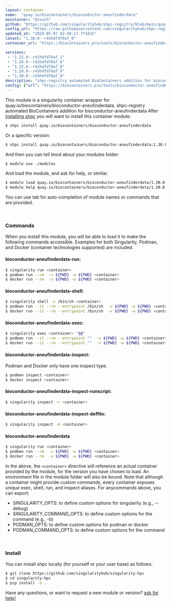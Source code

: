 ```yaml
---
layout: container
name:  "quay.io/biocontainers/bioconductor-aneufinderdata"
maintainer: "@vsoch"
github: "https://github.com/singularityhub/shpc-registry/blob/main/quay.io/biocontainers/bioconductor-aneufinderdata/container.yaml"
config_url: "https://raw.githubusercontent.com/singularityhub/shpc-registry/main/quay.io/biocontainers/bioconductor-aneufinderdata/container.yaml"
updated_at: "2024-05-07 02:40:17.771825"
latest: "1.30.0--r43hdfd78af_0"
container_url: "https://biocontainers.pro/tools/bioconductor-aneufinderdata"

versions:
 - "1.22.0--r41hdfd78af_1"
 - "1.26.0--r42hdfd78af_0"
 - "1.25.0--r42hdfd78af_0"
 - "1.28.0--r43hdfd78af_0"
 - "1.30.0--r43hdfd78af_0"
description: "shpc-registry automated BioContainers addition for bioconductor-aneufinderdata"
config: {"url": "https://biocontainers.pro/tools/bioconductor-aneufinderdata", "maintainer": "@vsoch", "description": "shpc-registry automated BioContainers addition for bioconductor-aneufinderdata", "latest": {"1.30.0--r43hdfd78af_0": "sha256:ab676940121de5ecdc5388a0b797d0a26c2f048896604e59cb34232138012339"}, "tags": {"1.22.0--r41hdfd78af_1": "sha256:482aa1a7d05d2b73d1bf1c925438ddf18f12cca6f9db9d7c3a23f35f37a8b815", "1.26.0--r42hdfd78af_0": "sha256:f4c54510b6d66fb8b40c28a273844f7299974a8bc4bebac76dab5877662c6964", "1.25.0--r42hdfd78af_0": "sha256:a0dff0edce88c8a1d5e6366c40287fdba16cd73e2dedd6582cb456bbe5dfa53e", "1.28.0--r43hdfd78af_0": "sha256:f1ea3774dc410cb44fe48d9812f56284a995655a54a5b9b7758ac6a50404c717", "1.30.0--r43hdfd78af_0": "sha256:ab676940121de5ecdc5388a0b797d0a26c2f048896604e59cb34232138012339"}, "docker": "quay.io/biocontainers/bioconductor-aneufinderdata"}
---
```


This module is a singularity container wrapper for quay.io/biocontainers/bioconductor-aneufinderdata.
shpc-registry automated BioContainers addition for bioconductor-aneufinderdata
After [installing shpc](#install) you will want to install this container module:


```bash
$ shpc install quay.io/biocontainers/bioconductor-aneufinderdata
```

Or a specific version:

```bash
$ shpc install quay.io/biocontainers/bioconductor-aneufinderdata:1.30.0--r43hdfd78af_0
```

And then you can tell lmod about your modules folder:

```bash
$ module use ./modules
```

And load the module, and ask for help, or similar.

```bash
$ module load quay.io/biocontainers/bioconductor-aneufinderdata/1.30.0--r43hdfd78af_0
$ module help quay.io/biocontainers/bioconductor-aneufinderdata/1.30.0--r43hdfd78af_0
```

You can use tab for auto-completion of module names or commands that are provided.

<br>

### Commands

When you install this module, you will be able to load it to make the following commands accessible.
Examples for both Singularity, Podman, and Docker (container technologies supported) are included.

#### bioconductor-aneufinderdata-run:

```bash
$ singularity run <container>
$ podman run --rm  -v ${PWD} -w ${PWD} <container>
$ docker run --rm  -v ${PWD} -w ${PWD} <container>
```

#### bioconductor-aneufinderdata-shell:

```bash
$ singularity shell -s /bin/sh <container>
$ podman run --it --rm --entrypoint /bin/sh  -v ${PWD} -w ${PWD} <container>
$ docker run --it --rm --entrypoint /bin/sh  -v ${PWD} -w ${PWD} <container>
```

#### bioconductor-aneufinderdata-exec:

```bash
$ singularity exec <container> "$@"
$ podman run --it --rm --entrypoint ""  -v ${PWD} -w ${PWD} <container> "$@"
$ docker run --it --rm --entrypoint ""  -v ${PWD} -w ${PWD} <container> "$@"
```

#### bioconductor-aneufinderdata-inspect:

Podman and Docker only have one inspect type.

```bash
$ podman inspect <container>
$ docker inspect <container>
```

#### bioconductor-aneufinderdata-inspect-runscript:

```bash
$ singularity inspect -r <container>
```

#### bioconductor-aneufinderdata-inspect-deffile:

```bash
$ singularity inspect -d <container>
```



#### bioconductor-aneufinderdata

```bash
$ singularity run <container>
$ podman run --rm  -v ${PWD} -w ${PWD} <container>
$ docker run --rm  -v ${PWD} -w ${PWD} <container>
```


In the above, the `<container>` directive will reference an actual container provided
by the module, for the version you have chosen to load. An environment file in the
module folder will also be bound. Note that although a container
might provide custom commands, every container exposes unique exec, shell, run, and
inspect aliases. For anycommands above, you can export:

 - SINGULARITY_OPTS: to define custom options for singularity (e.g., --debug)
 - SINGULARITY_COMMAND_OPTS: to define custom options for the command (e.g., -b)
 - PODMAN_OPTS: to define custom options for podman or docker
 - PODMAN_COMMAND_OPTS: to define custom options for the command

<br>

### Install

You can install shpc locally (for yourself or your user base) as follows:

```bash
$ git clone https://github.com/singularityhub/singularity-hpc
$ cd singularity-hpc
$ pip install -e .
```

Have any questions, or want to request a new module or version? [ask for help!](https://github.com/singularityhub/singularity-hpc/issues)
